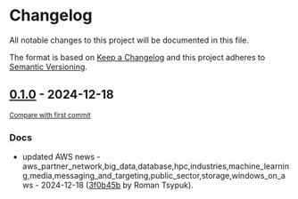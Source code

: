 # Changelog

All notable changes to this project will be documented in this file.

The format is based on [Keep a Changelog](http://keepachangelog.com/en/1.0.0/)
and this project adheres to [Semantic Versioning](http://semver.org/spec/v2.0.0.html).

<!-- insertion marker -->
## [0.1.0](https://github.com/tsypuk/aws-news/releases/tag/ver-2024-12-180.1.0) - 2024-12-18

<small>[Compare with first commit](https://github.com/tsypuk/aws-news/compare/cd274102d876d8eeb5310f7c26af476283ab8e69...ver-2024-12-18)</small>

### Docs

- updated AWS news - aws_partner_network,big_data,database,hpc,industries,machine_learning,media,messaging_and_targeting,public_sector,storage,windows_on_aws - 2024-12-18 ([3f0b45b](https://github.com/tsypuk/aws-news/commit/3f0b45b27902f5188a07c9a2f9b1a32811c4b8c8) by Roman Tsypuk).

